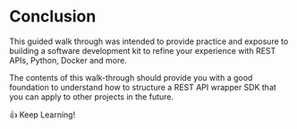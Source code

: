# Conclusion

This guided walk through was intended to provide practice and exposure to building a software development kit to refine your experience with REST APIs, Python, Docker and more.  

The contents of this walk-through should provide you with a good foundation to understand how to structure a REST API wrapper SDK that you can apply to other projects in the future. 

:thumbsup:  Keep Learning!

